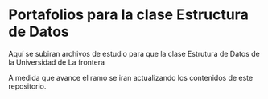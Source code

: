 # Portafolios para la clase Estructura de Datos
Aquí se subiran archivos de estudio para que la clase Estrutura de Datos de la Universidad de La frontera

A medida que avance el ramo se iran actualizando los contenidos de este repositorio.
